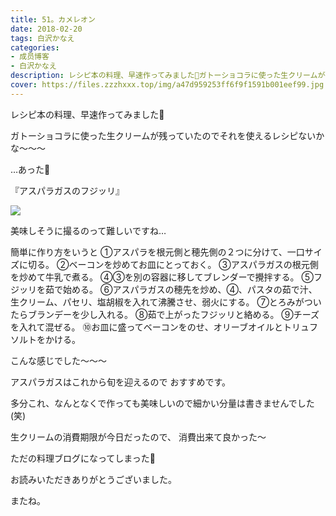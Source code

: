 ```yaml
---
title: 51。カメレオン
date: 2018-02-20
tags: 白沢かなえ
categories: 
- 成员博客
- 白沢かなえ
description: レシピ本の料理、早速作ってみました🍝ガトーショコラに使った生クリームが残っていたのでそれを使えるレシピないかな〜〜〜…あった🤭『アスパラガスの...
cover: https://files.zzzhxxx.top/img/a47d959253ff6f9f1591b001eef99.jpg 
---
```











レシピ本の料理、早速作ってみました🍝




ガトーショコラに使った生クリームが残っていたのでそれを使えるレシピないかな〜〜〜




…あった🤭








『アスパラガスのフジッリ』

![](https://files.zzzhxxx.top/img/a47d959253ff6f9f1591b001eef99.jpg)



美味しそうに撮るのって難しいですね…




簡単に作り方をいうと
①アスパラを根元側と穂先側の２つに分けて、一口サイズに切る。
②ベーコンを炒めてお皿にとっておく。
③アスパラガスの根元側を炒めて牛乳で煮る。
④③を別の容器に移してブレンダーで攪拌する。
⑤フジッリを茹で始める。
⑥アスパラガスの穂先を炒め、④、パスタの茹で汁、生クリーム、パセリ、塩胡椒を入れて沸騰させ、弱火にする。
⑦とろみがついたらブランデーを少し入れる。
⑧茹で上がったフジッリと絡める。
⑨チーズを入れて混ぜる。
⑩お皿に盛ってベーコンをのせ、オリーブオイルとトリュフソルトをかける。






こんな感じでした〜〜〜



アスパラガスはこれから旬を迎えるので
おすすめです。



多分これ、なんとなくで作っても美味しいので細かい分量は書きませんでした(笑)







生クリームの消費期限が今日だったので、
消費出来て良かった〜












ただの料理ブログになってしまった🤔












お読みいただきありがとうございました。



またね。


